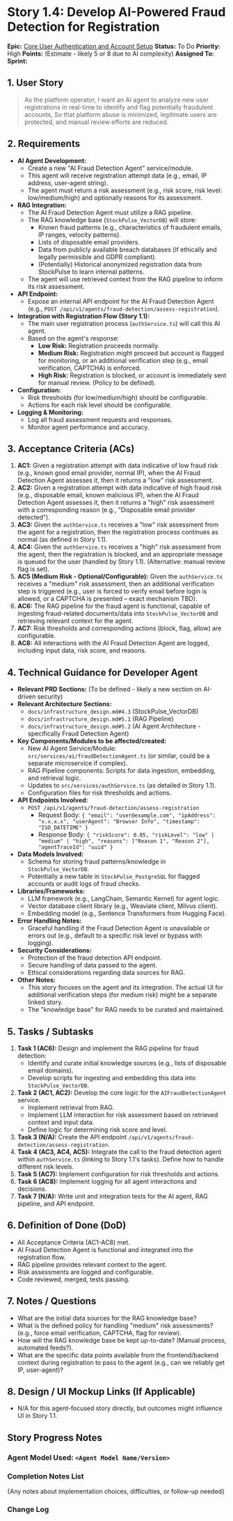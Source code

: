 # Story 1.4: Develop AI-Powered Fraud Detection for Registration

**Epic:** [Core User Authentication and Account Setup](../epic-1.md)
**Status:** To Do
**Priority:** High
**Points:** (Estimate - likely 5 or 8 due to AI complexity)
**Assigned To:**
**Sprint:**

## 1. User Story

> As the platform operator,
> I want an AI agent to analyze new user registrations in real-time to identify and flag potentially fraudulent accounts,
> So that platform abuse is minimized, legitimate users are protected, and manual review efforts are reduced.

## 2. Requirements

*   **AI Agent Development:**
    *   Create a new "AI Fraud Detection Agent" service/module.
    *   This agent will receive registration attempt data (e.g., email, IP address, user-agent string).
    *   The agent must return a risk assessment (e.g., risk score, risk level: low/medium/high) and optionally reasons for its assessment.
*   **RAG Integration:**
    *   The AI Fraud Detection Agent must utilize a RAG pipeline.
    *   The RAG knowledge base (`StockPulse_VectorDB`) will store:
        *   Known fraud patterns (e.g., characteristics of fraudulent emails, IP ranges, velocity patterns).
        *   Lists of disposable email providers.
        *   Data from publicly available breach databases (if ethically and legally permissible and GDPR compliant).
        *   (Potentially) Historical anonymized registration data from StockPulse to learn internal patterns.
    *   The agent will use retrieved context from the RAG pipeline to inform its risk assessment.
*   **API Endpoint:**
    *   Expose an internal API endpoint for the AI Fraud Detection Agent (e.g., `POST /api/v1/agents/fraud-detection/assess-registration`).
*   **Integration with Registration Flow (Story 1.1):**
    *   The main user registration process (`authService.ts`) will call this AI agent.
    *   Based on the agent's response:
        *   **Low Risk:** Registration proceeds normally.
        *   **Medium Risk:** Registration might proceed but account is flagged for monitoring, or an additional verification step (e.g., email verification, CAPTCHA) is enforced.
        *   **High Risk:** Registration is blocked, or account is immediately sent for manual review. (Policy to be defined).
*   **Configuration:**
    *   Risk thresholds (for low/medium/high) should be configurable.
    *   Actions for each risk level should be configurable.
*   **Logging & Monitoring:**
    *   Log all fraud assessment requests and responses.
    *   Monitor agent performance and accuracy.

## 3. Acceptance Criteria (ACs)

1.  **AC1:** Given a registration attempt with data indicative of low fraud risk (e.g., known good email provider, normal IP), when the AI Fraud Detection Agent assesses it, then it returns a "low" risk assessment.
2.  **AC2:** Given a registration attempt with data indicative of high fraud risk (e.g., disposable email, known malicious IP), when the AI Fraud Detection Agent assesses it, then it returns a "high" risk assessment with a corresponding reason (e.g., "Disposable email provider detected").
3.  **AC3:** Given the `authService.ts` receives a "low" risk assessment from the agent for a registration, then the registration process continues as normal (as defined in Story 1.1).
4.  **AC4:** Given the `authService.ts` receives a "high" risk assessment from the agent, then the registration is blocked, and an appropriate message is queued for the user (handled by Story 1.1). (Alternative: manual review flag is set).
5.  **AC5 (Medium Risk - Optional/Configurable):** Given the `authService.ts` receives a "medium" risk assessment, then an additional verification step is triggered (e.g., user is forced to verify email before login is allowed, or a CAPTCHA is presented – exact mechanism TBD).
6.  **AC6:** The RAG pipeline for the fraud agent is functional, capable of ingesting fraud-related documents/data into `StockPulse_VectorDB` and retrieving relevant context for the agent.
7.  **AC7:** Risk thresholds and corresponding actions (block, flag, allow) are configurable.
8.  **AC8:** All interactions with the AI Fraud Detection Agent are logged, including input data, risk score, and reasons.

## 4. Technical Guidance for Developer Agent

*   **Relevant PRD Sections:** (To be defined - likely a new section on AI-driven security)
*   **Relevant Architecture Sections:**
    *   `docs/infrastructure_design.md#4.3` (StockPulse_VectorDB)
    *   `docs/infrastructure_design.md#5.1` (RAG Pipeline)
    *   `docs/infrastructure_design.md#5.2` (AI Agent Architecture - specifically Fraud Detection Agent)
*   **Key Components/Modules to be affected/created:**
    *   New AI Agent Service/Module: `src/services/ai/fraudDetectionAgent.ts` (or similar, could be a separate microservice if complex).
    *   RAG Pipeline components: Scripts for data ingestion, embedding, and retrieval logic.
    *   Updates to `src/services/authService.ts` (as detailed in Story 1.1).
    *   Configuration files for risk thresholds and actions.
*   **API Endpoints Involved:**
    *   `POST /api/v1/agents/fraud-detection/assess-registration`
        *   Request Body: `{ "email": "user@example.com", "ipAddress": "x.x.x.x", "userAgent": "Browser Info", "timestamp": "ISO_DATETIME" }`
        *   Response Body: `{ "riskScore": 0.05, "riskLevel": "low" | "medium" | "high", "reasons": ["Reason 1", "Reason 2"], "agentTraceId": "uuid" }`
*   **Data Models Involved:**
    *   Schema for storing fraud patterns/knowledge in `StockPulse_VectorDB`.
    *   Potentially a new table in `StockPulse_PostgreSQL` for flagged accounts or audit logs of fraud checks.
*   **Libraries/Frameworks:**
    *   LLM framework (e.g., LangChain, Semantic Kernel) for agent logic.
    *   Vector database client library (e.g., Weaviate client, Milvus client).
    *   Embedding model (e.g., Sentence Transformers from Hugging Face).
*   **Error Handling Notes:**
    *   Graceful handling if the Fraud Detection Agent is unavailable or errors out (e.g., default to a specific risk level or bypass with logging).
*   **Security Considerations:**
    *   Protection of the fraud detection API endpoint.
    *   Secure handling of data passed to the agent.
    *   Ethical considerations regarding data sources for RAG.
*   **Other Notes:**
    *   This story focuses on the agent and its integration. The actual UI for additional verification steps (for medium risk) might be a separate linked story.
    *   The "knowledge base" for RAG needs to be curated and maintained.

## 5. Tasks / Subtasks

1.  **Task 1 (AC6):** Design and implement the RAG pipeline for fraud detection:
    *   Identify and curate initial knowledge sources (e.g., lists of disposable email domains).
    *   Develop scripts for ingesting and embedding this data into `StockPulse_VectorDB`.
2.  **Task 2 (AC1, AC2):** Develop the core logic for the `AIFraudDetectionAgent` service.
    *   Implement retrieval from RAG.
    *   Implement LLM interaction for risk assessment based on retrieved context and input data.
    *   Define logic for determining risk score and level.
3.  **Task 3 (N/A):** Create the API endpoint `/api/v1/agents/fraud-detection/assess-registration`.
4.  **Task 4 (AC3, AC4, AC5):** Integrate the call to the fraud detection agent within `authService.ts` (linking to Story 1.1's tasks). Define how to handle different risk levels.
5.  **Task 5 (AC7):** Implement configuration for risk thresholds and actions.
6.  **Task 6 (AC8):** Implement logging for all agent interactions and decisions.
7.  **Task 7 (N/A):** Write unit and integration tests for the AI agent, RAG pipeline, and API endpoint.

## 6. Definition of Done (DoD)

*   All Acceptance Criteria (AC1-AC8) met.
*   AI Fraud Detection Agent is functional and integrated into the registration flow.
*   RAG pipeline provides relevant context to the agent.
*   Risk assessments are logged and configurable.
*   Code reviewed, merged, tests passing.

## 7. Notes / Questions

*   What are the initial data sources for the RAG knowledge base?
*   What is the defined policy for handling "medium" risk assessments? (e.g., force email verification, CAPTCHA, flag for review).
*   How will the RAG knowledge base be kept up-to-date? (Manual process, automated feeds?).
*   What are the specific data points available from the frontend/backend context during registration to pass to the agent (e.g., can we reliably get IP, user-agent)?

## 8. Design / UI Mockup Links (If Applicable)

*   N/A for this agent-focused story directly, but outcomes might influence UI in Story 1.1.

## Story Progress Notes

### Agent Model Used: `<Agent Model Name/Version>`

### Completion Notes List

{Any notes about implementation choices, difficulties, or follow-up needed}

### Change Log

``` 